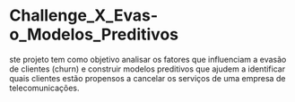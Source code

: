 # Challenge_X_Evas-o_Modelos_Preditivos
ste projeto tem como objetivo analisar os fatores que influenciam a evasão de clientes (churn) e construir modelos preditivos que ajudem a identificar quais clientes estão propensos a cancelar os serviços de uma empresa de telecomunicações.
